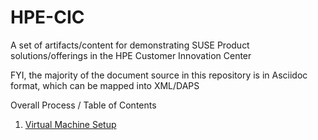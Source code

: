 # HPE-CIC

A set of artifacts/content for demonstrating SUSE Product solutions/offerings in the HPE Customer Innovation Center

FYI, the majority of the document source in this repository is in Asciidoc format, which can be mapped into XML/DAPS

Overall Process / Table of Contents

1. [Virtual Machine Setup](./prep)

